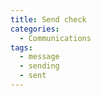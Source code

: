 ```yaml
---
title: Send check
categories:
  - Communications
tags:
  - message
  - sending
  - sent
---
```

